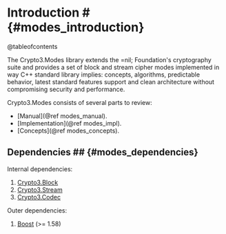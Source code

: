 # Introduction # {#modes_introduction}

@tableofcontents

The Crypto3.Modes library extends the =nil; Foundation's cryptography suite and provides a set of block and
 stream cipher modes implemented in way C++ standard library implies: concepts, algorithms, predictable
  behavior, latest standard features support and clean architecture without compromising security and performance.
 
Crypto3.Modes consists of several parts to review:
* [Manual](@ref modes_manual).
* [Implementation](@ref modes_impl).
* [Concepts](@ref modes_concepts).

## Dependencies ## {#modes_dependencies}

Internal dependencies:

1. [Crypto3.Block](https://github.com/nilfoundation/block.git)
2. [Crypto3.Stream](https://github.com/nilfoundation/stream.git)
3. [Crypto3.Codec](https://github.com/nilfoundation/codec.git)

Outer dependencies:
1. [Boost](https://boost.org) (>= 1.58)
